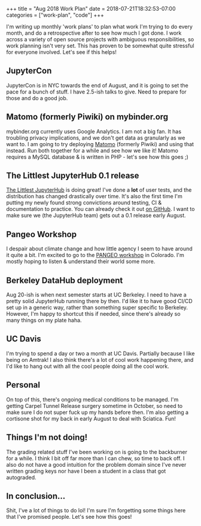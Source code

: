+++
title = "Aug 2018 Work Plan"
date = 2018-07-21T18:32:53-07:00
categories = ["work-plan", "code"]
+++

I'm writing up monthly 'work plans' to plan what work I'm trying to do every
month, and do a retrospective after to see how much I got done. I work across
a variety of open source projects with ambiguous responsibilities, so work
planning isn't very set. This has proven to be somewhat quite stressful for
everyone involved. Let's see if this helps!

## JupyterCon ##

JupyterCon is in NYC towards the end of August, and it is going to set the pace
for a bunch of stuff. I have 2.5-ish talks to give. Need to prepare for those and
do a good job.

## Matomo (formerly Piwiki) on mybinder.org ##

mybinder.org currently uses Google Analytics. I am not a big fan. It has troubling
privacy implications, and we don't get data as granularly as we want to. I am going
to try deploying [Matomo](https://matomo.org/) (formerly Piwiki) and using that 
instead. Run both together for a while and see how we like it! Matomo requires
a MySQL database & is written in PHP - let's see how this goes ;)

## The Littlest JupyterHub 0.1 release ##

[The Littlest JupyterHub](https://github.com/jupyterhub/the-littlest-jupyterhub) is
doing great! I've done a **lot** of user tests, and the distribution has changed
drastically over time. It's also the first time I'm putting my newly found 
strong convictions around testing, CI & documentation to practice. You can already
check it out [on GitHub](https://github.com/jupyterhub/the-littlest-jupyterhub). I
want to make sure we (the JupyterHub team) gets out a 0.1 release early August.

## Pangeo Workshop ##

I despair about climate change and how little agency I seem to have around it
quite a bit. I'm excited to go to the [PANGEO workshop](https://www2.cisl.ucar.edu/events/workshops/2018-pangeo-workshop/2018/2018-pangeo-workshop)
in Colorado. I'm mostly hoping to listen & understand their world some more.

## Berkeley DataHub deployment ##

Aug 20-ish is when next semester starts at UC Berkeley. I need to have a pretty
solid JupyterHub running there by then. I'd like it to have good CI/CD set up
in a generic way, rather than something super specific to Berkeley. However,
I'm happy to shortcut this if needed, since there's already so many things on
my plate haha.

## UC Davis ##

I'm trying to spend a day or two a month at UC Davis. Partially because I like
being on Amtrak! I also think there's a lot of cool work happening there,
and I'd like to hang out with all the cool people doing all the cool work.


## Personal ##

On top of this, there's ongoing medical conditions to be managed. I'm getting
Carpel Tunnel Release surgery sometime in October, so need to make sure I do
not super fuck up my hands before then. I'm also getting a cortisone shot
for my back in early August to deal with Sciatica. Fun!

## Things I'm not doing! ##


The grading related stuff I've been working on is going to the backburner
for a while. I think I bit off far more than I can chew, so time to back off.
I also do not have a good intuition for the problem domain since I've never 
written grading keys nor have I been a student in a class that got autograded.


## In conclusion... ##

Shit, I've a lot of things to do lol! I'm sure I'm forgetting some things
here that I've promised people. Let's see how this goes!

